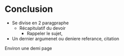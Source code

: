 # Conclusion

- Se divise en 2 paragpraphe
    - Récapitulatif du devoir
        - Rappeler le sujet, 
- Un dernier argumenet ou deniere referance, citation

Environ une demi page



